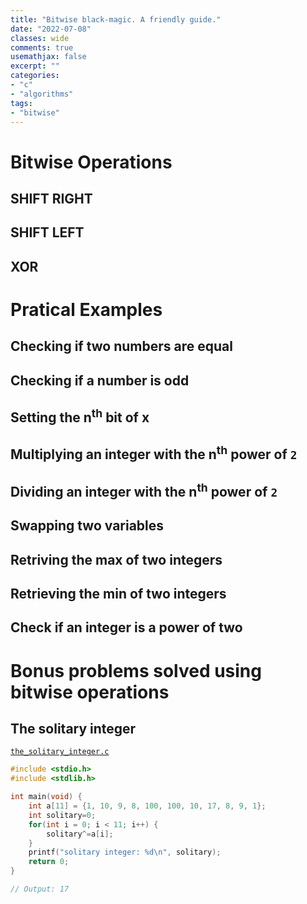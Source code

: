 ```yaml
---
title: "Bitwise black-magic. A friendly guide."
date: "2022-07-08"
classes: wide
comments: true
usemathjax: false
excerpt: ""
categories:
- "c"
- "algorithms"
tags:
- "bitwise"
---
```


# Bitwise Operations



## SHIFT RIGHT

## SHIFT LEFT

## XOR

# Pratical Examples

## Checking if two numbers are equal

## Checking if a number is odd

## Setting the n<sup>th</sup> bit of x

## Multiplying an integer with the n<sup>th</sup> power of `2`

## Dividing an integer with the n<sup>th</sup> power of `2`

## Swapping two variables

## Retriving the max of two integers

## Retrieving the min of two integers

## Check if an integer is a power of two

## 

# Bonus problems solved using bitwise operations

## The solitary integer

[`the_solitary_integer.c`](...)

```c
#include <stdio.h>
#include <stdlib.h>

int main(void) {
    int a[11] = {1, 10, 9, 8, 100, 100, 10, 17, 8, 9, 1};
    int solitary=0;
    for(int i = 0; i < 11; i++) {
        solitary^=a[i];
    }
    printf("solitary integer: %d\n", solitary);
    return 0;
}

// Output: 17
```

